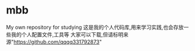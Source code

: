# mbb
My own repository for studying
这是我的个人代码库,用来学习实践,也会存放一些我的个人配置文件,工具等
大家可以下载,但请标明来源"https://github.com/qqqq331792873"
